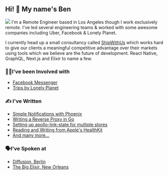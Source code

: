 ## Hi! 👋 My name's Ben
![](https://i.imgur.com/RCHxTBK.jpg)
I'm a Remote Engineer based in Los Angeles though I work exclusively remote. I've led several engineering teams & worked with some awesome companies including Uber, Facebook & Lonely Planet.

I currently head up a small consultancy called [ShipWithUs](https://www.shipwithus.io/) which works hard to give our clients a meaningful competitive advantage over their markets using tools which we believe are the future of development. React Native, GraphQL, Next.js and Elixir to name a few.

### 👩‍💻I've been Involved with
- [Facebook Messenger](https://about.fb.com/news/2017/04%3E/messenger-f8/)
- [Trips by Lonely Planet](https://www.lonelyplanet.com/trips)

### ✍ I've Written
- [Simple Notifications with Phoenix](https://by.ben.church/Get-notified-of-user-signups-and-plan-changes-automatically-using-Postgres-and-Phoenix-PubSub/)
- [Writing a Reverse Proxy in Go](https://by.ben.church/Writing-a-Reverse-Proxy-in-just-one-line-with-Go/)
- [Setting up apollo-link-state for multiple stores](https://by.ben.church/Setting-up-apollo-link-state-for-Multiple-Stores/)
- [Reading and Writing from Apple's HealthKit](https://by.ben.church/How-to-read-and-write-Mindful-Minutes-from-iOS's-HealthKit-with-Swift/)
- [And many more...](https://by.ben.church/)

### 🗣I've Spoken at
- [Diffusion, Berlin](https://youtu.be/nSi0-Dfitso?t=13345)
- [The Big Elixir, New Orleans](https://youtu.be/GTP0llRvEmE?t=490)
